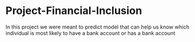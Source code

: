 # Project-Financial-Inclusion
In this project we were meant to predict model that can help us know which individual is most likely to have a bank account or has  a bank account
